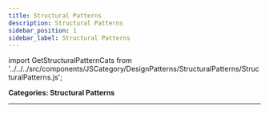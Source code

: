 ```yaml
---
title: Structural Patterns
description: Structural Patterns
sidebar_position: 1
sidebar_label: Structural Patterns
---
```


import GetStructuralPatternCats from '../../../src/components/JSCategory/DesignPatterns/StructuralPatterns/StructuralPatterns.js';

**Categories: Structural Patterns**

<GetStructuralPatternCats />

---

